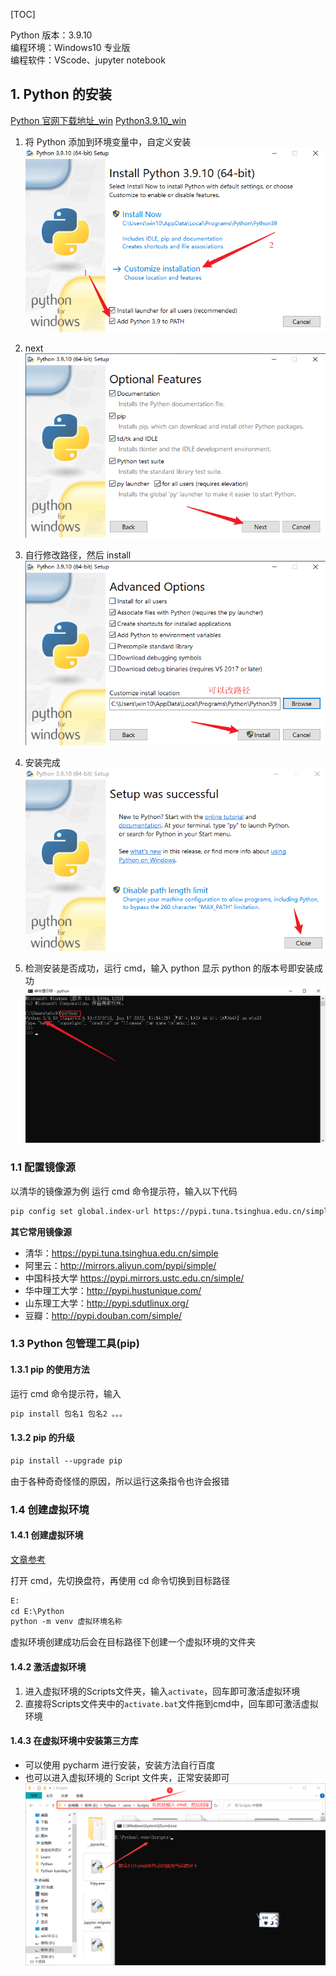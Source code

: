 [TOC]

Python 版本：3.9.10  
编程环境：Windows10 专业版  
编程软件：VScode、jupyter notebook  

## 1. Python 的安装

[Python 官网下载地址\_win](https://www.python.org/downloads/windows/)
[Python3.9.10_win](https://www.python.org/ftp/python/3.9.10/python-3.9.10-amd64.exe)

1. 将 Python 添加到环境变量中，自定义安装  
   ![01.png](../imgs/Day-001/01.png)

2. next  
   ![02.png](../imgs/Day-001/02.png)

3. 自行修改路径，然后 install  
   ![03.png](../imgs/Day-001/03.png)

4. 安装完成  
   ![04.png](../imgs/Day-001/04.png)

5. 检测安装是否成功，运行 cmd，输入 python 显示 python 的版本号即安装成功  
   ![05.png](../imgs/Day-001/05.png)

### 1.1 配置镜像源

以清华的镜像源为例
运行 cmd 命令提示符，输入以下代码

```txt
pip config set global.index-url https://pypi.tuna.tsinghua.edu.cn/simple
```

**其它常用镜像源**

- 清华：https://pypi.tuna.tsinghua.edu.cn/simple
- 阿里云：http://mirrors.aliyun.com/pypi/simple/
- 中国科技大学 https://pypi.mirrors.ustc.edu.cn/simple/
- 华中理工大学：http://pypi.hustunique.com/
- 山东理工大学：http://pypi.sdutlinux.org/
- 豆瓣：http://pypi.douban.com/simple/

### 1.3 Python 包管理工具(pip)

#### 1.3.1 pip 的使用方法

运行 cmd 命令提示符，输入

```txt
pip install 包名1 包名2 。。。
```

#### 1.3.2 pip 的升级

```txt
pip install --upgrade pip
```

由于各种奇奇怪怪的原因，所以运行这条指令也许会报错

### 1.4 创建虚拟环境

#### 1.4.1 创建虚拟环境

[文章参考](https://blog.csdn.net/u012585708/article/details/120242166?spm=1001.2014.3001.5506)

打开 cmd，先切换盘符，再使用 cd 命令切换到目标路径

```txt
E:
cd E:\Python
python -m venv 虚拟环境名称
```

虚拟环境创建成功后会在目标路径下创建一个虚拟环境的文件夹

#### 1.4.2 激活虚拟环境

1. 进入虚拟环境的Scripts文件夹，输入`activate`，回车即可激活虚拟环境
2. 直接将Scripts文件夹中的`activate.bat`文件拖到cmd中，回车即可激活虚拟环境

#### 1.4.3 在虚拟环境中安装第三方库

- 可以使用 pycharm 进行安装，安装方法自行百度
- 也可以进入虚拟环境的 Script 文件夹，正常安装即可  
  ![在这里插入图片描述](../imgs/Day-001/06.png)

